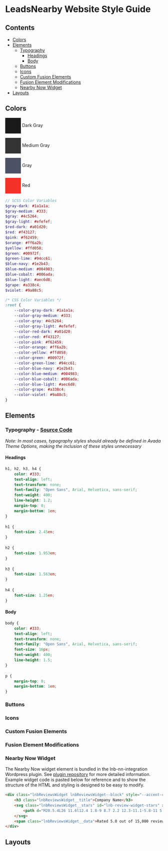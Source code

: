 # LeadsNearby Website Style Guide

## Contents

* [Colors](#colors)
* [Elements](#elements)
    * [Typography](#typography)
        * [Headings](#headings)
        * [Body](#body)
    * [Buttons](#buttons)
    * [Icons](#icons)
    * [Custom Fusion Elements](#custom-fusion-elements)
    * [Fusion Element Modifications](#fusion-element-modifications)
    * [Nearby Now Widget](#nearby-now-widget)
* [Layouts](#layouts)

## Colors

<img src="src/images/colors/gray-dark.svg" style="vertical-align: middle" /> Dark Gray

<img src="src/images/colors/gray-medium.svg" style="vertical-align: middle" /> Medium Gray

<img src="src/images/colors/gray.svg" style="vertical-align: middle" /> Gray

<img src="src/images/colors/red.svg" style="vertical-align: middle" /> Red

```scss
// SCSS Color Variables
$gray-dark: #1a1a1a;
$gray-medium: #333;
$gray: #4c5264;
$gray-light: #efefef;
$red-dark: #a01d20;
$red: #f43127;
$pink: #f62459;
$orange: #ff6a2b;
$yellow: #ffd058;
$green: #00972f;
$green-lime: #94cc61;
$blue-navy: #1e2b43;
$blue-medium: #004983;
$blue-cobalt: #006ada;
$blue-light: #aec6d8;
$grape: #a338c4;
$violet: #9a88c5;
```

```css
/* CSS Color Variables */
:root {
    --color-gray-dark: #1a1a1a;
    --color-gray-medium: #333;
    --color-gray: #4c5264;
    --color-gray-light: #efefef;
    --color-red-dark: #a01d20;
    --color-red: #f43127;
    --color-pink: #f62459;
    --color-orange: #ff6a2b;
    --color-yellow: #ffd058;
    --color-green: #00972f;
    --color-green-lime: #94cc61;
    --color-blue-navy: #1e2b43;
    --color-blue-medium: #004983;
    --color-blue-cobalt: #006ada;
    --color-blue-light: #aec6d8;
    --color-grape: #a338c4;
    --color-violet: #9a88c5;
}
```


## Elements

### Typography - [Source Code](src/scss/parts/_typography.scss)

*Note: In most cases, typography styles should already be defined in Avada Theme Options, making the inclusion of these styles unnecessary*

#### Headings

```css
h1, h2, h3, h4 {
    color: #333;
    text-align: left;
    text-transform: none;
    font-family: "Open Sans", Arial, Helvetica, sans-serif;
    font-weight: 400;
    line-height: 1.2;
    margin-top: 0;
    margin-bottom: 1em;
}

h1 {
    font-size: 2.45em;
}

h2 {
    font-size: 1.953em;
}

h3 {
    font-size: 1.563em;
}

h4 {
    font-size: 1.25em;
}
```

#### Body

```css
body {
    color: #333;
    text-align: left;
    text-transform: none;
    font-family: "Open Sans", Arial, Helvetica, sans-serif;
    font-size: 16px;
    font-weight: 400;
    line-height: 1.5;
}

p {
    margin-top: 0;
    margin-bottom: 1em;
}
```

### Buttons

### Icons

### Custom Fusion Elements

### Fusion Element Modifications

### Nearby Now Widget

The Nearby Now widget element is bundled in the lnb-nn-integration Wordpress plugin. See [plugin repository](https://github.com/LeadsNearby/lnb-nn-integration#nearby-now-stynamic-widget) for more detailed information. Example widget code is pasted below for reference and to show the structure of the HTML and styling is designed to be easy to modify.

```html
<div class="lnbReviewsWidget lnbReviewsWidget--block" style="--accent-color:#000;--stars-color:#fee300;">
    <h3 class="lnbReviewsWidget__title">Company Name</h3>
    <svg class="lnbReviewsWidget__stars" id="lnb-review-widget-stars" xmlns="http://www.w3.org/2000/svg" viewBox="0 0 200 35">
        <path d="M20.5.4L26 11.6l12.4 1.8-9 8.7 2.2 12.3-11.1-5.8-11 5.8 2.1-12.3-9-8.7L15 11.6zM60.1.4l5.6 11.2L78 13.4l-8.9 8.7 2.1 12.3-11.1-5.8-11 5.8 2.1-12.3-8.9-8.7 12.3-1.8zM99.8.4l5.5 11.2 12.3 1.8-8.9 8.7 2.1 12.3-11-5.8-11.1 5.8 2.1-12.3-8.9-8.7 12.3-1.8zM139.4.4l5.5 11.2 12.4 1.8-9 8.7 2.1 12.3-11-5.8-11.1 5.8 2.1-12.3-8.9-8.7 12.4-1.8zM179 .4l5.5 11.2 12.4 1.8-9 8.7 2.2 12.3-11.1-5.8-11 5.8 2.1-12.3-9-8.7 12.4-1.8z"></path>
    </svg>
    <span class="lnbReviewsWidget__data">Rated 5.0 out of 15,000 reviews</span>
</div>
```

## Layouts